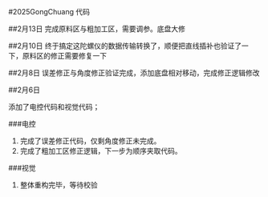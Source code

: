 #2025GongChuang
代码

##2月13日
完成原料区与粗加工区，需要调参。底盘大修

##2月10日
终于搞定这陀螺仪的数据传输转换了，顺便把直线插补也验证了一下，原料区的修正需要修复一下

##2月8日
误差修正与角度修正验证完成，添加底盘相对移动，完成修正逻辑修改

##2月6日

添加了电控代码和视觉代码；

###电控

1. 完成了误差修正代码，仅剩角度修正未完成。
2. 完成了粗加工区修正逻辑，下一步为顺序夹取代码。

###视觉

1. 整体重构完毕，等待校验